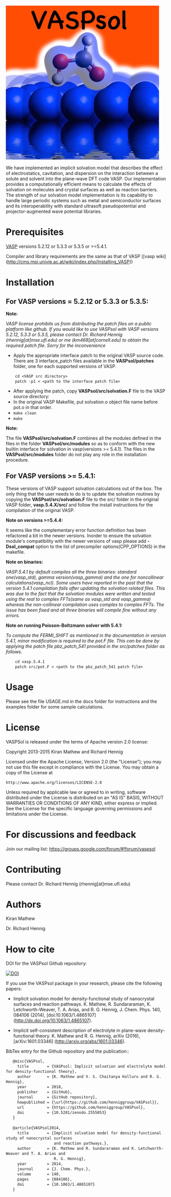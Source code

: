 [![vaspsol](docs/logo.jpeg)](http://vaspsol.mse.ufl.edu/)

We have implemented an implicit solvation model that describes the effect of 
electrostatics, cavitation, and dispersion on the interaction between a solute 
and solvent into the plane-wave DFT code VASP. Our implementation provides a 
computationally efficient means to calculate the effects of solvation on molecules 
and crystal surfaces as well as reaction barriers. The strength of our solvation model 
implementation is its capability to handle large periodic systems such as metal and 
semiconductor surfaces and its interoperability with standard ultrasoft pseudopotential and 
projector-augmented wave potential libraries.

Prerequisites
===============
[VASP](http://www.vasp.at/) versions 5.2.12 or 5.3.3 or 5.3.5 or >=5.4.1.

Compiler and library requirements are the same as that of VASP ([vasp wiki] (http://cms.mpi.univie.ac.at/wiki/index.php/Installing_VASP))

Installation
=============

For VASP versions = 5.2.12 or 5.3.3 or 5.3.5:
----------------------------------------------

**Note:**

*VASP license prohibits us from distributing the patch files on a public platform like github.
If you would like to use VASPsol with VASP versions 5.2.12, 5.3.3 or 5.3.5, please contact 
Dr. Richard Hennig (rhennig[at]mse.ufl.edu) or me (km468[at]cornell.edu) to obtain the required patch file.
Sorry for the inconvenience*

- Apply the appropriate interface patch to the original VASP source code. There are 3 interface_patch files 
available in the **VASPsol/patches** folder, one for each supported versions of VASP.
```   
    cd <VASP src directory>
    patch -p1 < <path to the interface patch file>
```
- After applying the patch, copy **VASPsol/src/solvation.F** file to the VASP source directory:
- In the original VASP Makefile, put solvation.o object file name before pot.o in that order.
- ``` make clean ```
- ``` make ```

**Note:**

The file **VASPsol/src/solvation.F** combines all the modules defined in the files in the folder 
**VASPsol/src/modules** so as to conform with the new builtin interface for solvation in vasp(versions >= 5.4.1).
The files in the **VASPsol/src/modules** folder do not play any role in the installation procedure.


For VASP versions >= 5.4.1:
----------------------------

These versions of VASP support solvation calculations out of the box.
The only thing that the user needs to do is to update the solvation routines by copying 
the **VASPsol/src/solvation.F** file to the src/ folder in the original VASP folder, **vasp.5.4.X/src/** and 
follow the install instructions for the compilation of the original VASP.

**Note on versions >=5.4.4:**

It seems like the complementary error function definition has been refactored a bit in the newer versions. Inorder 
to ensure the solvation module's compatibility with the newer versions of vasp please add **-Dsol_compat** option 
to the list of precompiler options(CPP_OPTIONS) in the makefile.

**Note on binaries:**

*VASP.5.4.1 by default compiles all the three binaries: standard one(vasp_std), gamma version(vasp_gamma) and 
the one for noncollinear calculations(vasp_ncl). Some users have reported in the past that the version 5.4.1 
compilation fails after updating the solvation related files. This was due to the fact that the solvation 
modules were written and tested using the real to complex FFTs(same as vasp_std and vasp_gamma) whereas 
the non-collinear compilation uses complex to complex FFTs. The issue has been fixed and all three binaries 
will compile fine without any errors.*

**Note on running Poisson-Boltzmann solver with 5.4.1:**

*To compute the FERMI_SHIFT as mentioned in the documentation in version 5.4.1, minor modification is required
to the pot.F file. This can be done by applying the patch file pbz_patch_541 provided in the src/patches folder
as follows.*
```   
    cd vasp.5.4.1
    patch src/pot.F < <path to the pbz_patch_541 patch file>
```

Usage
======
Please see the file USAGE.md in the docs folder for instructions and the examples folder for some sample calculations.


License
=========
VASPSol is released under the terms of Apache version 2.0 license:

Copyright 2013-2015 Kiran Mathew and Richard Hennig

Licensed under the Apache License, Version 2.0 (the "License");
you may not use this file except in compliance with the License.
You may obtain a copy of the License at

    http://www.apache.org/licenses/LICENSE-2.0

Unless required by applicable law or agreed to in writing, software
distributed under the License is distributed on an "AS IS" BASIS,
WITHOUT WARRANTIES OR CONDITIONS OF ANY KIND, either express or implied.
See the License for the specific language governing permissions and
limitations under the License.

For discussions and feedback
=============================
Join our mailing list: https://groups.google.com/forum/#!forum/vaspsol

Contributing
=============
Please contact Dr. Richard Hennig (rhennig[at]mse.ufl.edu)

Authors
========
Kiran Mathew

Dr. Richard Hennig


How to cite
===========

DOI for the VASPsol Github repository:

[![DOI](https://zenodo.org/badge/23792558.svg)](https://doi.org/10.5281/zenodo.2555053)


If you use the VASPsol package in your research, please cite the following papers:

- Implicit solvation model for density-functional study of nanocrystal surfaces and reaction pathways.
 K. Mathew, R. Sundararaman, K. Letchworth-Weaver, T. A. Arias, and R. G. Hennig, J. Chem. Phys. 140, 084106 (2014), [doi:10.1063/1.4865107] (http://dx.doi.org/10.1063/1.4865107).

- Implicit self-consistent description of electrolyte in plane-wave density-functional theory. K. Mathew and R. G. Hennig, arXiv (2016), [arXiv:1601.03346] (http://arxiv.org/abs/1601.03346).

BibTex entry for the Github repository and the publication::

```
   @misc{VASPsol,
     title        = {VASPsol: Implicit solvation and electrolyte model for density-functional theory},
     author       = {K. Mathew and V. S. Chaitanya Kolluru and R. G. Hennig},
     year         = 2018,
     publisher    = {GitHub},
     journal      = {GitHub repository},
     howpublished = {\url{https://github.com/henniggroup/VASPsol}},
     url          = {https://github.com/henniggroup/VASPsol},
     doi          = {10.5281/zenodo.2555053}
   }
   
   @article{VASPsol2014,
     title        = {Implicit solvation model for density-functional study of nanocrystal surfaces
                     and reaction pathways.},
     author       = {K. Mathew and R. Sundararaman and K. Letchworth-Weaver and T. A. Arias and
                     R. G. Hennig},
     year         = 2014,
     journal      = {J. Chem. Phys.},
     volume       = 140,
     pages        = {084106},
     doi          = {10.1063/1.4865107}
   }
```
